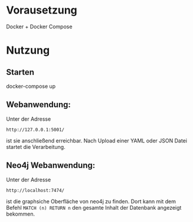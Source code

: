 # Vorausetzung
Docker + Docker Compose

# Nutzung
## Starten
docker-compose up

## Webanwendung:
Unter der Adresse
```
http://127.0.0.1:5001/
```
ist sie anschließend erreichbar.
Nach Upload einer YAML oder JSON Datei startet die Verarbeitung.

## Neo4j Webanwendung:
Unter der Adresse
```
http://localhost:7474/
```
ist die graphsiche Oberfläche von neo4j zu finden. Dort kann mit dem Befehl ```MATCH (n) RETURN n``` den gesamte Inhalt der Datenbank angezeigt bekommen.
